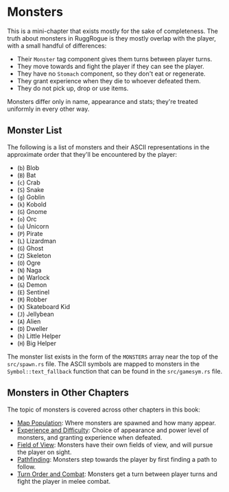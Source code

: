 # Monsters

This is a mini-chapter that exists mostly for the sake of completeness.
The truth about monsters in RuggRogue is they mostly overlap with the player, with a small handful of differences:

- Their `Monster` tag component gives them turns between player turns.
- They move towards and fight the player if they can see the player.
- They have no `Stomach` component, so they don't eat or regenerate.
- They grant experience when they die to whoever defeated them.
- They do not pick up, drop or use items.

Monsters differ only in name, appearance and stats; they're treated uniformly in every other way.

## Monster List

The following is a list of monsters and their ASCII representations in the approximate order that they'll be encountered by the player:

- (`b`) Blob
- (`B`) Bat
- (`c`) Crab
- (`S`) Snake
- (`g`) Goblin
- (`k`) Kobold
- (`G`) Gnome
- (`o`) Orc
- (`u`) Unicorn
- (`P`) Pirate
- (`L`) Lizardman
- (`G`) Ghost
- (`Z`) Skeleton
- (`O`) Ogre
- (`N`) Naga
- (`W`) Warlock
- (`&`) Demon
- (`E`) Sentinel
- (`R`) Robber
- (`K`) Skateboard Kid
- (`J`) Jellybean
- (`A`) Alien
- (`D`) Dweller
- (`h`) Little Helper
- (`H`) Big Helper

The monster list exists in the form of the `MONSTERS` array near the top of the `src/spawn.rs` file.
The ASCII symbols are mapped to monsters in the `Symbol::text_fallback` function that can be found in the `src/gamesym.rs` file.

## Monsters in Other Chapters

The topic of monsters is covered across other chapters in this book:

- [Map Population](map-population.md): Where monsters are spawned and how many appear.
- [Experience and Difficulty](experience-and-difficulty.md): Choice of appearance and power level of monsters, and granting experience when defeated.
- [Field of View](field-of-view.md): Monsters have their own fields of view, and will pursue the player on sight.
- [Pathfinding](pathfinding.md): Monsters step towards the player by first finding a path to follow.
- [Turn Order and Combat](turn-order-and-combat.md): Monsters get a turn between player turns and fight the player in melee combat.
